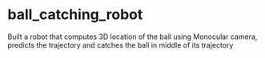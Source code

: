 # ball_catching_robot
 Built a robot that computes 3D location of the ball using Monocular camera, predicts the trajectory and catches the ball in middle of its trajectory
